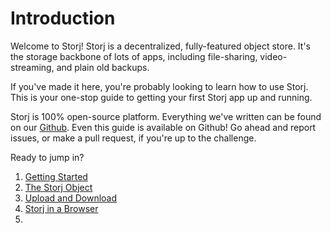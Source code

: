 # Introduction

Welcome to Storj! Storj is a decentralized, fully-featured object store. It's
the storage backbone of lots of apps, including file-sharing, video-streaming,
and plain old backups.

If you've made it here, you're probably looking to learn how
to use Storj. This is your one-stop guide to getting your first Storj app up
and running.

Storj is 100% open-source platform. Everything we've written can be found on
our [Github](https://github.com/storj). Even this guide is available on Github!
Go ahead and report issues, or make a pull request, if you're up to the
challenge.

Ready to jump in?

1. [Getting Started](getting-started.md)
2. [The Storj Object](storj-object.md)
3. [Upload and Download](upload-download.md)
4. [Storj in a Browser](browser.md)
5. 

